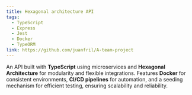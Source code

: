 ```yaml
---
title: Hexagonal architecture API
tags:
  - TypeScript
  - Express
  - Jest
  - Docker
  - TypeORM
link: https://github.com/juanfril/A-team-project
---
```


An API built with **TypeScript** using microservices and **Hexagonal Architecture** for modularity and flexible integrations. Features **Docker** for consistent environments, **CI/CD pipelines** for automation, and a seeding mechanism for efficient testing, ensuring scalability and reliability.
